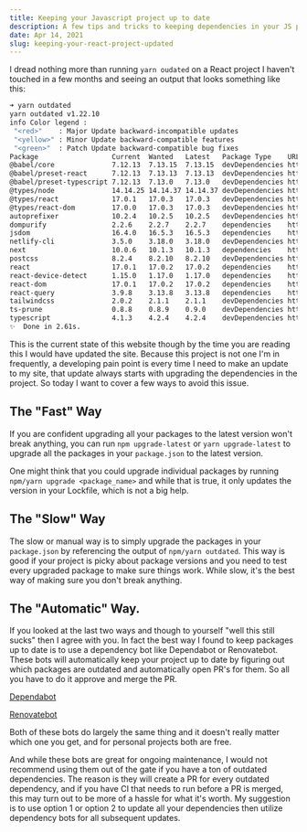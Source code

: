 ```yaml
---
title: Keeping your Javascript project up to date
description: A few tips and tricks to keeping dependencies in your JS project fresh
date: Apr 14, 2021
slug: keeping-your-react-project-updated
---
```


I dread nothing more than running `yarn oudated` on a React project I haven't
touched in a few months and seeing an output that looks something like this:

```bash
➜ yarn outdated
yarn outdated v1.22.10
info Color legend :
 "<red>"    : Major Update backward-incompatible updates
 "<yellow>" : Minor Update backward-compatible features
 "<green>"  : Patch Update backward-compatible bug fixes
Package                  Current  Wanted   Latest   Package Type    URL
@babel/core              7.12.13  7.13.15  7.13.15  devDependencies https://babel.dev/docs/en/next/babel-core
@babel/preset-react      7.12.13  7.13.13  7.13.13  devDependencies https://babel.dev/docs/en/next/babel-preset-react
@babel/preset-typescript 7.12.13  7.13.0   7.13.0   devDependencies https://babel.dev/docs/en/next/babel-preset-typescript
@types/node              14.14.25 14.14.37 14.14.37 devDependencies https://github.com/DefinitelyTyped/DefinitelyTyped.git
@types/react             17.0.1   17.0.3   17.0.3   devDependencies https://github.com/DefinitelyTyped/DefinitelyTyped.git
@types/react-dom         17.0.0   17.0.3   17.0.3   devDependencies https://github.com/DefinitelyTyped/DefinitelyTyped.git
autoprefixer             10.2.4   10.2.5   10.2.5   devDependencies https://github.com/postcss/autoprefixer#readme
dompurify                2.2.6    2.2.7    2.2.7    dependencies    https://github.com/cure53/DOMPurify
jsdom                    16.4.0   16.5.3   16.5.3   dependencies    https://github.com/jsdom/jsdom#readme
netlify-cli              3.5.0    3.18.0   3.18.0   devDependencies https://github.com/netlify/cli
next                     10.0.6   10.1.3   10.1.3   dependencies    https://nextjs.org
postcss                  8.2.4    8.2.10   8.2.10   devDependencies https://postcss.org/
react                    17.0.1   17.0.2   17.0.2   dependencies    https://reactjs.org/
react-device-detect      1.15.0   1.17.0   1.17.0   dependencies    https://github.com/duskload/react-device-detect#readme
react-dom                17.0.1   17.0.2   17.0.2   dependencies    https://reactjs.org/
react-query              3.9.8    3.13.8   3.13.8   dependencies    https://github.com/tannerlinsley/react-query#readme
tailwindcss              2.0.2    2.1.1    2.1.1    devDependencies https://tailwindcss.com
ts-prune                 0.8.8    0.8.9    0.9.0    devDependencies https://github.com/nadeesha/ts-prune#readme
typescript               4.1.3    4.2.4    4.2.4    devDependencies https://www.typescriptlang.org/
✨  Done in 2.61s.

```

This is the current state of this website though by the time you are reading
this I would have updated the site. Because this project is not one I'm in
frequently, a developing pain point is every time I need to make an update to my
site, that update always starts with upgrading the dependencies in the project.
So today I want to cover a few ways to avoid this issue.

## The "Fast" Way

If you are confident upgrading all your packages to the latest version won't
break anything, you can run `npm upgrade-latest` or `yarn upgrade-latest` to
upgrade all the packages in your `package.json` to the latest version.

One might think that you could upgrade individual packages by running `npm/yarn upgrade <package_name>` and while that is true, it only updates the version in
your Lockfile, which is not a big help.

## The "Slow" Way

The slow or manual way is to simply upgrade the packages in your `package.json` by
referencing the output of `npm/yarn outdated`. This way is good if your project
is picky about package versions and you need to test every upgraded package to
make sure things work. While slow, it's the best way of making sure you don't
break anything.

## The "Automatic" Way.

If you looked at the last two ways and though to yourself "well this still
sucks" then I agree with you. In fact the best way I found to keep packages up
to date is to use a dependency bot like Dependabot or Renovatebot. These bots will
automatically keep your project up to date by figuring out which packages are
outdated and automatically open PR's for them. So all you have to do it approve
and merge the PR.

[Dependabot](https://dependabot.com/)

[Renovatebot](https://github.com/renovatebot/renovate)

Both of these bots do largely the same thing and it doesn't really matter which
one you get, and for personal projects both are free.

And while these bots are great for ongoing maintenance, I would not recommend
using them out of the gate if you have a ton of outdated dependencies. The
reason is they will create a PR for every outdated dependency, and if you have
CI that needs to run before a PR is merged, this may turn out to be more of a
hassle for what it's worth. My suggestion is to use option 1 or option 2 to
update all your dependencies then utilize dependency bots for all subsequent
updates.
